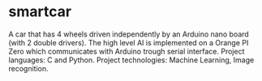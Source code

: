 # smartcar
A car that has 4 wheels driven independently by an Arduino nano board (with 2 double drivers). The high level AI is implemented on a Orange PI Zero which communicates with Arduino trough serial interface. Project languages: C and Python. Project technologies: Machine Learning, Image recognition.
